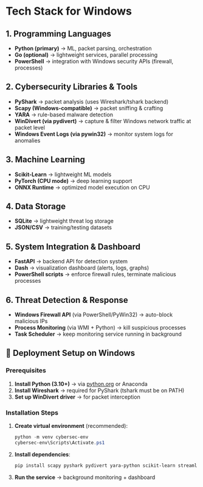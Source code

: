 # Tech Stack for Windows

## 1. Programming Languages

- **Python (primary)** → ML, packet parsing, orchestration
- **Go (optional)** → lightweight services, parallel processing
- **PowerShell** → integration with Windows security APIs (firewall, processes)

## 2. Cybersecurity Libraries & Tools

- **PyShark** → packet analysis (uses Wireshark/tshark backend)
- **Scapy (Windows-compatible)** → packet sniffing & crafting
- **YARA** → rule-based malware detection
- **WinDivert (via pydivert)** → capture & filter Windows network traffic at packet level
- **Windows Event Logs (via pywin32)** → monitor system logs for anomalies

## 3. Machine Learning

- **Scikit-Learn** → lightweight ML models
- **PyTorch (CPU mode)** → deep learning support
- **ONNX Runtime** → optimized model execution on CPU

## 4. Data Storage

- **SQLite** → lightweight threat log storage
- **JSON/CSV** → training/testing datasets

## 5. System Integration & Dashboard

- **FastAPI** → backend API for detection system
- **Dash** → visualization dashboard (alerts, logs, graphs)
- **PowerShell scripts** → enforce firewall rules, terminate malicious processes

## 6. Threat Detection & Response

- **Windows Firewall API** (via PowerShell/PyWin32) → auto-block malicious IPs
- **Process Monitoring** (via WMI + Python) → kill suspicious processes
- **Task Scheduler** → keep monitoring service running in background

## 🔹 Deployment Setup on Windows

### Prerequisites

1. **Install Python (3.10+)** → via [python.org](https://python.org) or Anaconda
2. **Install Wireshark** → required for PyShark (tshark must be on PATH)
3. **Set up WinDivert driver** → for packet interception

### Installation Steps

1. **Create virtual environment** (recommended):
   ```powershell
   python -m venv cybersec-env
   cybersec-env\Scripts\Activate.ps1
   ```

2. **Install dependencies**:
   ```powershell
   pip install scapy pyshark pydivert yara-python scikit-learn streamlit flask pywin32 onnxruntime
   ```

3. **Run the service** → background monitoring + dashboard